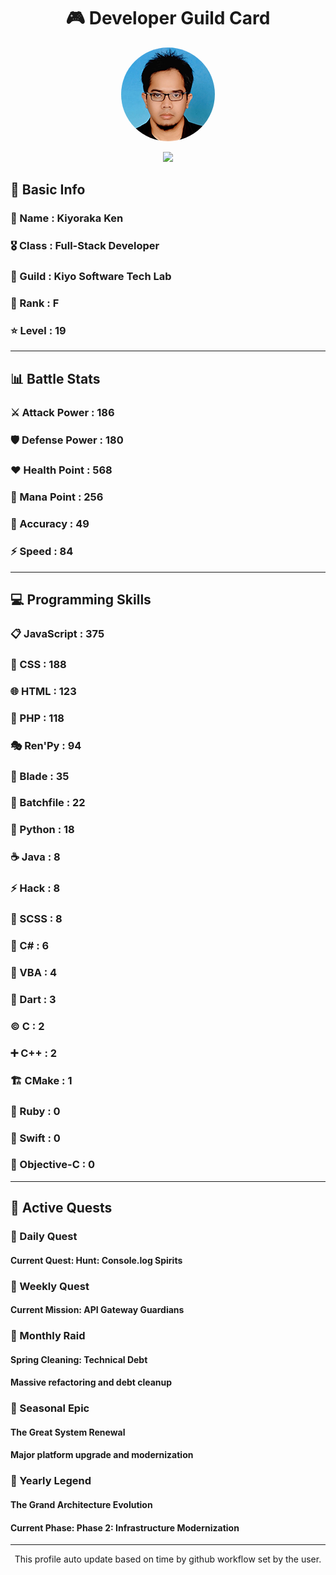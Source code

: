 <div align="center">

# 🎮 Developer Guild Card

<!-- Replace with your profile image -->
<img src="./assets/profile.png" width="150" height="150" style="border-radius: 50%"/>

![](https://komarev.com/ghpvc/?username=Kiyoraka&style=flat)
</div>

##  📌 Basic Info
### 👤 Name : Kiyoraka Ken
### 🎖️ Class : Full-Stack Developer
### 🎪 Guild : Kiyo Software Tech Lab 
### 🔰 Rank : F 
### ⭐ Level : 19

---
## 📊 Battle Stats

### ⚔️ Attack Power  : 186 
### 🛡️ Defense Power : 180 
### ❤️ Health Point  : 568 
### 🔮 Mana Point    : 256 
### 🎯 Accuracy      : 49 
### ⚡ Speed         : 84

---
## 💻 Programming Skills

### 📋 JavaScript : 375
### 🎨 CSS : 188
### 🌐 HTML : 123
### 🐘 PHP : 118
### 🎭 Ren'Py : 94
### 📝 Blade : 35
### 📝 Batchfile : 22
### 🐍 Python : 18
### ☕ Java : 8
### ⚡ Hack : 8
### 💅 SCSS : 8
### 🎯 C# : 6
### 📝 VBA : 4
### 🎯 Dart : 3
### ©️ C : 2
### ➕ C++ : 2
### 🏗️ CMake : 1
### 💎 Ruby : 0
### 🏃 Swift : 0
### 🎯 Objective-C : 0

---
## 📜 Active Quests

### 🌅 Daily Quest

#### Current Quest: Hunt: Console.log Spirits

### 📅 Weekly Quest
#### Current Mission: API Gateway Guardians

### 🌙 Monthly Raid
#### Spring Cleaning: Technical Debt
#### Massive refactoring and debt cleanup

### 🌠 Seasonal Epic
#### The Great System Renewal
#### Major platform upgrade and modernization

### 👑 Yearly Legend
#### The Grand Architecture Evolution
#### Current Phase: Phase 2: Infrastructure Modernization

---
<div align="center">
  This profile auto update based on time by github workflow set by the user.
</div>